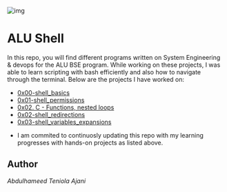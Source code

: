 ![img](https://www.google.com/url?sa=i&url=https%3A%2F%2Fwww.salesforce.org%2Fstories%2Falu%2F&psig=AOvVaw1t-JA16QrFS1lGCCFC9WXC&ust=1674839333989000&source=images&cd=vfe&ved=0CBAQjRxqFwoTCNis6vbc5fwCFQAAAAAdAAAAABAH)

# ALU Shell

In this repo, you will find different programs written on System Engineering & devops for the ALU BSE program. While working on these projects, I was able to learn scripting with bash efficiently and also how to navigate through the terminal. Below are the projects I have worked on:

* [0x00-shell_basics](0x00-shell_basics)
* [0x01-shell_permissions](0x01-shell_permissions)
* [0x02. C - Functions, nested loops](./0x02-functions_nested_loops)
* [0x02-shell_redirections](0x02-shell_redirections)
* [0x03-shell_variables_expansions](0x03-shell_variables_expansions)

- I am commited to continuosly updating this repo with my learning progresses with hands-on projects as listed above.

## Author 
*Abdulhameed Teniola Ajani*

